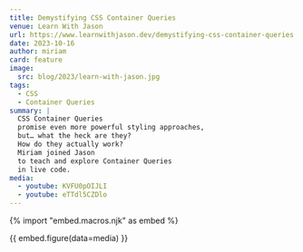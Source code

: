```yaml
---
title: Demystifying CSS Container Queries
venue: Learn With Jason
url: https://www.learnwithjason.dev/demystifying-css-container-queries
date: 2023-10-16
author: miriam
card: feature
image:
  src: blog/2023/learn-with-jason.jpg
tags:
  - CSS
  - Container Queries
summary: |
  CSS Container Queries
  promise even more powerful styling approaches,
  but… what the heck are they?
  How do they actually work?
  Miriam joined Jason
  to teach and explore Container Queries
  in live code.
media:
  - youtube: KVFU0pOIJLI
  - youtube: eTTdl5CZDlo
---
```


{% import "embed.macros.njk" as embed %}

{{ embed.figure(data=media) }}
